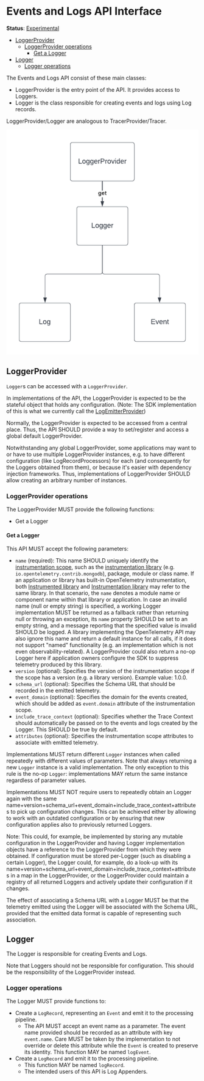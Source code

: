 # Events and Logs API Interface

**Status**: [Experimental](../document-status.md)

<!-- Re-generate TOC with `markdown-toc --no-first-h1 -i` -->

<!-- toc -->

- [LoggerProvider](#loggerprovider)
  * [LoggerProvider operations](#loggerprovider-operations)
    + [Get a Logger](#get-a-logger)
- [Logger](#logger)
  * [Logger operations](#logger-operations)

<!-- tocstop -->

The Events and Logs API consist of these main classes:

* LoggerProvider is the entry point of the API. It provides access to Loggers.
* Logger is the class responsible for creating events and logs using Log records.

LoggerProvider/Logger are analogous to TracerProvider/Tracer.

![Events and Logs API classes](img/events-and-logs-api.png)

## LoggerProvider

`Logger`s can be accessed with a `LoggerProvider`.

In implementations of the API, the LoggerProvider is expected to be the stateful
object that holds any configuration. (Note: The SDK implementation of this is
what we currently call the [LogEmitterProvider](https://github.com/open-telemetry/opentelemetry-specification/blob/main/specification/logs/logging-library-sdk.md#logemitterprovider))

Normally, the LoggerProvider is expected to be accessed from a central place.
Thus, the API SHOULD provide a way to set/register and access a global default
LoggerProvider.

Notwithstanding any global LoggerProvider, some applications may want to or have
to use multiple LoggerProvider instances, e.g. to have different configuration
(like LogRecordProcessors) for each (and consequently for the Loggers obtained
from them), or because it's easier with dependency injection frameworks. Thus,
implementations of LoggerProvider SHOULD allow creating an arbitrary number of
instances.

### LoggerProvider operations

The LoggerProvider MUST provide the following functions:

* Get a Logger

#### Get a Logger

This API MUST accept the following parameters:

- `name` (required): This name SHOULD uniquely identify the [instrumentation scope](../glossary.md#instrumentation-scope),
such as the [instrumentation library](../glossary.md#instrumentation-library)
(e.g. `io.opentelemetry.contrib.mongodb`), package, module or class name.
If an application or library has built-in OpenTelemetry instrumentation, both
[Instrumented library](../glossary.md#instrumented-library) and
[Instrumentation library](../glossary.md#instrumentation-library) may refer to
the same library. In that scenario, the `name` denotes a module name or component
name within that library or application. In case an invalid name
(null or empty string) is specified, a working Logger implementation MUST be
returned as a fallback rather than returning null or throwing an exception, its
`name` property SHOULD be set to an empty string, and a message reporting that
the specified value is invalid SHOULD be logged. A library implementing the
OpenTelemetry API may also ignore this name and return a default instance for
all calls, if it does not support "named" functionality (e.g. an implementation
which is not even observability-related). A LoggerProvider could also return a
no-op Logger here if application owners configure the SDK to suppress telemetry
produced by this library.
- `version` (optional): Specifies the version of the instrumentation scope if
the scope has a version (e.g. a library version). Example value: 1.0.0.
- `schema_url` (optional): Specifies the Schema URL that should be recorded in
the emitted telemetry.
- `event_domain` (optional): Specifies the domain for the events created, which
should be added as `event.domain` attribute of the instrumentation scope.
- `include_trace_context` (optional): Specifies whether the Trace Context should
automatically be passed on to the events and logs created by the Logger. This
SHOULD be true by default.
- `attributes` (optional): Specifies the instrumentation scope attributes to
associate with emitted telemetry.

Implementations MUST return different `Logger` instances when called repeatedly
with different values of parameters. Note that always returning a new `Logger`
instance is a valid implementation. The only exception to this rule is the no-op
`Logger`: implementations MAY return the same instance regardless of parameter
values.

Implementations MUST NOT require users to repeatedly obtain an Logger again with
the same name+version+schema_url+event_domain+include_trace_context+attributes
to pick up configuration changes. This can be achieved either by allowing to
work with an outdated configuration or by ensuring that new configuration
applies also to previously returned Loggers.

Note: This could, for example, be implemented by storing any mutable
configuration in the LoggerProvider and having Logger implementation objects
have a reference to the LoggerProvider from which they were obtained.
If configuration must be stored per-Logger (such as disabling a certain Logger),
the Logger could, for example, do a look-up with its name+version+schema_url+event_domain+include_trace_context+attributes
in a map in the LoggerProvider, or the LoggerProvider could maintain a registry
of all returned Loggers and actively update their configuration if it changes.

The effect of associating a Schema URL with a Logger MUST be that the telemetry
emitted using the Logger will be associated with the Schema URL, provided that
the emitted data format is capable of representing such association.

## Logger

The Logger is responsible for creating Events and Logs.

Note that Loggers should not be responsible for configuration. This should be
the responsibility of the LoggerProvider instead.

### Logger operations

The Logger MUST provide functions to:

- Create a `LogRecord`, representing an `Event` and emit it to the processing
pipeline.
  - The API MUST accept an event name as a parameter. The event name provided
  should be recorded as an attribute with key `event.name`. Care MUST be taken
  by the implementation to not override or delete this attribute while the
  `Event` is created to preserve its identity.
  This function MAY be named `logEvent`.
- Create a `LogRecord` and emit it to the processing pipeline.
  - This function MAY be named `logRecord`.
  - The intended users of this API is Log Appenders.
